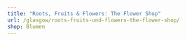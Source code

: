 ```yaml
---
title: "Roots, Fruits & Flowers: The Flower Shop"
url: /glasgow/roots-fruits-und-flowers-the-flower-shop/
shop: Blumen
---
```

